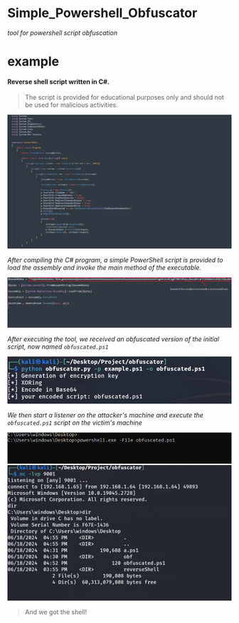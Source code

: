 # Simple_Powershell_Obfuscator

*tool for powershell script obfuscation*

# example

#### Reverse shell script written in C#. 
> The script is provided for educational purposes only and should not be used for malicious activities.

![Alt Text](image2.PNG)

*After compiling the C# program, a simple PowerShell script is provided to load the assembly and invoke the main method of the executable.*

![Alt Text](image4.PNG)

*After executing the tool, we received an obfuscated version of the initial script, now named `obfuscated.ps1`*

![Alt Text](image5.PNG)

*We then start a listener on the attacker's machine and execute the `obfuscated.ps1` script on the victim's machine*

![Alt Text](image3.PNG)
![Alt Text](image1.PNG)

> And we got the shell!
